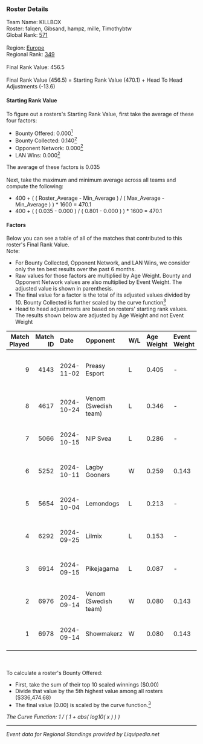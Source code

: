 ### Roster Details<br />
Team Name: KILLBOX<br />
Roster: falqen, Gibsand, hampz, mille, Timothybtw<br />
Global Rank: [571](../standings_global.md)<br />
<br />
Region: [Europe]( ../standings_europe.md)<br />
Regional Rank: [349]( ../standings_europe.md)<br />
<br />
Final Rank Value:  456.5<br />
<br />
Final Rank Value (456.5) = Starting Rank Value (470.1) + Head To Head Adjustments (-13.6)<br />

#### Starting Rank Value<br />
To figure out a rosters's Starting Rank Value, first take the average of these four factors:<br />
- Bounty Offered: 0.000[<sup>1</sup>](#table2)
- Bounty Collected: 0.140[<sup>2</sup>](#table1)
- Opponent Network: 0.000[<sup>2</sup>](#table1)
- LAN Wins: 0.000[<sup>2</sup>](#table1)

The average of these factors is 0.035<br />
<br />
Next, take the maximum and minimum average across all teams and compute the following:<br />
- 400 + ( ( Roster_Average - Min_Average ) / ( Max_Average - Min_Average ) ) * 1600 = 470.1
- 400 + ( ( 0.035 - 0.000 ) / ( 0.801 - 0.000 ) ) * 1600 = 470.1


#### Factors<br />
Below you can see a table of all of the matches that contributed to this roster's Final Rank Value.<br />
Note:<br />

- For Bounty Collected, Opponent Network, and LAN Wins, we consider only the ten best results over the past 6 months.
- Raw values for those factors are multiplied by Age Weight. Bounty and Opponent Network values are also multiplied by Event Weight. The adjusted value is shown in parenthesis.
- The final value for a factor is the total of its adjusted values divided by 10. Bounty Collected is further scaled by the curve function[<sup>3</sup>](#curveFunction)
- Head to head adjustments are based on rosters' starting rank values. The results shown below are adjusted by Age Weight and not Event Weight
<span id="table1"></span><br />


| Match Played | Match ID | Date       | Opponent             | W/L | Age Weight | Event Weight | Bounty Collected | Opponent Network | LAN Wins  | H2H Adj. | Roster                                    |
| -: | -: | :- | :- | :- | :- | :- | :- | :- | :- | -: | :- |
|            9 |     4143 | 2024-11-02 | Preasy Esport        | L   | 0.405      | -            | -                | -                | -         |    -1.77 | falqen, Gibsand, hampz, mille, Timothybtw |
|            8 |     4617 | 2024-10-24 | Venom (Swedish team) | L   | 0.346      | -            | -                | -                | -         |    -4.84 | falqen, Gibsand, mille, nOLS, PornyBig    |
|            7 |     5066 | 2024-10-15 | NIP Svea             | L   | 0.286      | -            | -                | -                | -         |    -5.30 | falqen, Gibsand, mille, nOLS, PornyBig    |
|            6 |     5252 | 2024-10-11 | Lagby Gooners        | W   | 0.259      | 0.143        | 0.000 (0.000)    | 0.000 (0.000)    | 0 (0.000) |     3.33 | falqen, Gibsand, mille, nOLS, PornyBig    |
|            5 |     5654 | 2024-10-04 | Lemondogs            | L   | 0.213      | -            | -                | -                | -         |    -3.97 | falqen, Gibsand, mille, nOLS, PornyBig    |
|            4 |     6292 | 2024-09-25 | Lilmix               | L   | 0.153      | -            | -                | -                | -         |    -2.08 | falqen, Gibsand, mille, nOLS, PornyBig    |
|            3 |     6914 | 2024-09-15 | Pikejagarna          | L   | 0.087      | -            | -                | -                | -         |    -1.63 | falqen, Gibsand, mille, nOLS, PornyBig    |
|            2 |     6976 | 2024-09-14 | Venom (Swedish team) | W   | 0.080      | 0.143        | 0.000 (0.000)    | 0.000 (0.000)    | 0 (0.000) |     1.01 | falqen, Gibsand, mille, nOLS, PornyBig    |
|            1 |     6978 | 2024-09-14 | Showmakerz           | W   | 0.080      | 0.143        | 0.001 (0.000)    | 0.036 (0.000)    | 0 (0.000) |     1.70 | falqen, Gibsand, mille, nOLS, PornyBig    |

<br />
<span id="table2"></span><br />
To calculate a roster's Bounty Offered:<br />

- First, take the sum of their top 10 scaled winnings ($0.00)
- Divide that value by the 5th highest value among all rosters ($336,474.68)
- The final value (0.00) is scaled by the curve function.[<sup>3</sup>](#curveFunction)

<span id="curveFunction"></span>_The Curve Function: 1 / ( 1 + abs( log10( x ) ) )_<br />

---
_Event data for Regional Standings provided by Liquipedia.net_<br />
